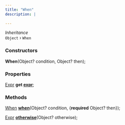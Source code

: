 ```yaml
---
title: "When"
description: |
  
---
```

*Inheritance*  
<code>Object</code> &rsaquo;
 `When`



### Constructors
<dl>
<dt>

<span class="dart-code"><strong>When</strong>(<span class="nobr">Object? condition</span>, <span class="nobr">Object? then</span>);</span>
</dt>
</dl>

### Properties
<dl>
<dt>

<span class="dart-code">[Expr] <strong>get [expr](expr)</strong>;</span>
</dt>
</dl>

### Methods
<dl>
<dt>

<span class="dart-code">[When] [<strong>when](when)</strong>(<span class="nobr">Object? condition</span>, {<span class="nobr"><strong>required</strong> Object? then</span>});</span>
</dt>
<dt>

<span class="dart-code">[Expr] [<strong>otherwise](otherwise)</strong>(<span class="nobr">Object? otherwise</span>);</span>
</dt>
</dl>



[Expr]: /reference/classes/expr
[When]: /reference/classes/when